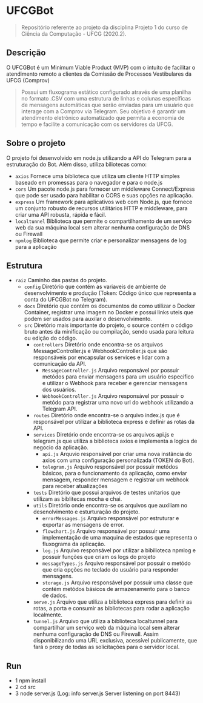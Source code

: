 # UFCGBot 

> Repositório referente ao projeto da disciplina Projeto 1 do curso de Ciência da Computação - UFCG (2020.2).

## Descrição 

<p> O UFCGBot é um Minimum Viable Product (MVP) com o intuito de facilitar o atendimento remoto a clientes da Comissão de Processos Vestibulares da UFCG (Comprov) </p>

> Possui um fluxograma estático configurado através de uma planilha no formato .CSV com uma estrutura de linhas e colunas específicas de mensagens automáticas que serão enviadas para um usuário que interage com a Comprov via Telegram. Seu objetivo é garantir um atendimento eletrônico automatizado que permita a economia de tempo e facilite a comunicação com os servidores da UFCG.   

## Sobre o projeto

O projeto foi desenvolvido em node.js utilizando a API do Telegram para a estruturação do Bot. Além disso, utiliza biliotecas como: 
- `axios` Fornece uma biblioteca que utiliza um cliente HTTP simples baseado em promessas para o navegador e para o node.js 
- `cors` Um pacote node.js para fornecer um middleware Connect/Express que pode ser usado para habilitar o CORS e suas opções na aplicação.
- `express` Um framework para aplicativos web com Node.js, que fornece um conjunto robusto de recursos utilitários HTTP e middleware, para criar uma API robusta, rápida e fácil.
- `localtunnel` Biblioteca que permite o compartilhamento de um serviço web da sua máquina local sem alterar nenhuma configuração de DNS ou Firewall
- `npmlog`  Biblioteca que permite criar e personalizar mensagens de log para a aplicação

## Estrutura

- `raiz` Caminho das pastas do projeto.
  - `config` Diretório que contém as variaveis de ambiente de desenvolvimento e produção (Token: Código único que representa a conta do UFCGBot no Telegram).
  - `docs` Diretório que contém os documentos de como utilizar o Docker Container, registrar uma imagem no Docker e possui links uteis que podem ser usados para auxilar o desenvolvimento.
  - `src` Diretório mais importante do projeto, o source contém o código bruto antes da minificação ou compilação, sendo usada para leitura ou edição do código.
    - `controllers` Diretório onde encontra-se os arquivos MessageController.js e WebhookController.js que são responsáveis por encapsular os services e lidar com a comunicação da API.
        - `MessageController.js` Arquivo responsável por possuir metódos para enviar mensagens para um usuário especifico e utilizar o Webhook para receber e gerenciar mensagens dos usuários.
        - `WebhookController.js` Arquivo responsável por possuir o metódo para registrar uma novo url do webhook utilizando a Telegram API.
    - `routes` Diretório onde encontra-se o arquivo index.js que é responsável por utilizar a biblioteca express e definir as rotas da API.
    - `services`  Diretório onde encontra-se os arquivos api.js e telegram.js que utiliza a biblioteca axios e implementa a logica de negocio da aplicação.
       - `api.js` Arquvio responsável por criar uma nova instância do axios com uma configuração personalizada (TOKEN do Bot). 
       - `telegram.js` Arquivo responsável por possuir metódos básicos, para o funcionamento da aplicação, como enviar mensagem, responder mensagem e registrar um webhook para receber atualizações
    - `tests` Diretório que possui arquivos de testes unitarios que utilizam as biblitecas mocha e chai.
    - `utils` Diretório onde encontra-se os arquivos que auxiliam no desenolvimento e esturturação do projeto.
      - `errorMessages.js` Arquivo responsável por estruturar e exportar as mensagens de error.
      - `flowchart.js` Arquivo responsável por possuir uma implementação de uma maquina de estados que representa o fluxograma da aplicação.
      - `log.js`  Arquivo responsável por utilizar a bibilioteca npmlog e possuir funções que criam os logs do projeto
      - `messageTypes.js` Arquivo responsável por possuir o metódo que cria opções no teclado do usuário para responder mensagens.
      - `storage.js` Arquivo responsável por possuir uma classe que contém metódos básicos de armazenamento para o banco de dados.
    - `serve.js`  Arquivo que utiliza a biblioteca express para definir as rotas, a porta e consumir as bibliotecas para rodar a aplicação localmente.
    - `tunnel.js`  Arquivo que utiliza a biblioteca localtunnel para compartilhar um serviço web da máquina local sem alterar nenhuma configuração de DNS ou Firewall. Assim disponibilizando uma URL exclusiva, acessível publicamente, que fará o proxy de todas as solicitações para o servidor local.

## Run

- 1 npm install 
- 2 cd src
- 3 node server.js (Log: info server.js Server listening on port 8443)

